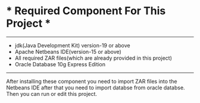 
# * Required Component For This Project * 
_______________________________________________

* jdk(Java Development Kit) version-19 or above
* Apache Netbeans IDE(version-15 or above)
* All required ZAR files(which are already provided in this project)
* Oracle Database 10g Express Edition
__________________________________________________________________________________

After installing these component you need to import ZAR files into the Netbeans IDE after that you need to import databse from oracle databse. Then 
you can run or edit this project.

